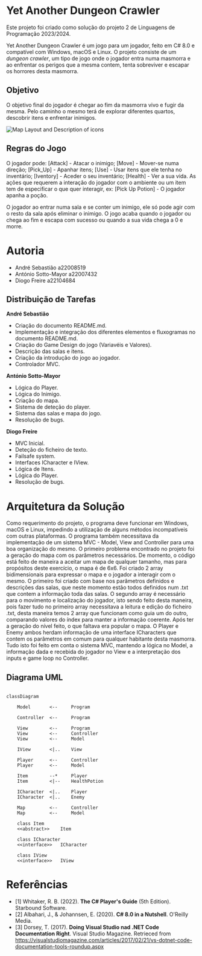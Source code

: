 ﻿#  Yet Another Dungeon Crawler
Este projeto foi criado como solução do projeto 2 de Linguagens de Programação 2023/2024.

Yet Another Dungeon Crawler é um jogo para um jogador, feito em C# 8.0 e compatível com Windows, macOS e Linux. O projeto consiste de um *dungeon crawler*, um tipo de jogo onde o jogador entra numa masmorra e ao enfrentar os perigos que a mesma contem, tenta sobreviver e escapar os horrores desta masmorra.

## Objetivo
O objetivo final do jogador é chegar ao fim da masmorra vivo e fugir da mesma. Pelo caminho o mesmo terá de explorar diferentes quartos, descobrir itens e enfrentar inimigos.

![Map Layout and Description of icons](https://cdn.discordapp.com/attachments/1243543551271374908/1244260121211703369/Map_1.png?ex=6654770a&is=6653258a&hm=2446fc60077dd938d3b4b173dae458cd65b53dad5773c67cb7763ef4bc13aff9&)

## Regras do Jogo
O jogador pode: 
[Attack] - Atacar o inimigo; 
[Move] - Mover-se numa direção; 
[Pick_Up] - Apanhar itens; 
[Use] - Usar itens que ele tenha no inventário; 
[Iventory] - Aceder o seu inventário; 
[Health] - Ver a sua vida. 
As ações que requerem a interação do jogador com o ambiente ou um item tem de especificar o que quer interagir, ex: [Pick Up Potion] - O jogador apanha a poção.

O jogador ao entrar numa sala e se conter um inimigo, ele só pode agir com o resto da sala após eliminar o inimigo. 
O jogo acaba quando o jogador ou chega ao fim e escapa com sucesso ou quando a sua vida chega a 0 e morre.

# Autoria

- André Sebastião a22008519
- António Sotto-Mayor a22007432
- Diogo Freire a22104684

## Distribuição de Tarefas
**André Sebastião**
 - Criação do documento README.md.
 - Implementação e integração dos diferentes elementos e fluxogramas no documento README.md.
 - Criação do Game Design do jogo (Variavéis e Valores).
 - Descrição das salas e itens.
 - Criação da introdução do jogo ao jogador.
 - Controlador MVC.
 
**António Sotto-Mayor**
- Lógica do Player.
- Lógica do Inimigo.
- Criação do mapa.
- Sistema de deteção do player.
- Sistema das salas e mapa do jogo.
- Resolução de bugs.

**Diogo Freire**
- MVC Inicial.
- Deteção do ficheiro de texto.
- Failsafe system.
- Interfaces ICharacter e IView.
- Lógica de Itens.
- Lógica do Player.
- Resolução de bugs.

# Arquitetura da Solução
Como requerimento do projeto, o programa deve funcionar em Windows, macOS e Linux, impedindo a utilização de alguns métodos incompatíveis com outras plataformas. O programa também necessitava da implementação de um sistema MVC - Model, View and Controller para uma boa organização do mesmo.
O primeiro problema encontrado no projeto foi a geração do mapa com os parâmetros necessários. De momento, o código está feito de maneira a aceitar um mapa de qualquer tamanho, mas para propósitos deste exercício, o mapa é de 6x6. 
Foi criado 2 array bidimensionais para expressar o mapa e o jogador a interagir com o mesmo. O primeiro foi criado com base nos parâmetros definidos e descrições das salas, que neste momento estão todos definidos num .txt que contem a informação toda das salas. O segundo array é necessário para o movimento e localização do jogador, isto sendo feito desta maneira, pois fazer tudo no primeiro array necessitava a leitura e edição do ficheiro .txt, desta maneira temos 2 array que funcionam como guia um do outro, comparando valores do índex para manter a informação coerente.
Após ter a geração do nível feito, o que faltava era popular o mapa. O Player e Enemy ambos herdam informação de uma interface ICharacters que contem os parâmetros em comum para qualquer habitante desta masmorra. 
Tudo isto foi feito em conta o sistema MVC, mantendo a lógica no Model, a informação dada e recebida do jogador no View e a interpretação dos inputs e game loop no Controller.

## Diagrama UML
```mermaid

classDiagram

    Model       <--     Program
    
    Controller  <--     Program

    View        <--     Program
    View        <--     Controller
    View        <--     Model
    
    IView       <|..    View

    Player      <--     Controller
    Player      <--     Model

    Item        --*     Player
    Item        <|--    HealthPotion

    ICharacter  <|..    Player
    ICharacter  <|..    Enemy

    Map         <--     Controller
    Map         <--     Model

    class Item
    <<abstract>>    Item

    class ICharacter 
    <<interface>>   ICharacter 

    class IView
    <<interface>>   IView 
```

# Referências
- [1]  Whitaker, R. B. (2022). **The C# Player's Guide** (5th Edition). Starbound Software.
- [2] Albahari, J., & Johannsen, E. (2020). **C# 8.0 in a Nutshell**. O'Reilly Media.
- [3] Dorsey, T. (2017). **Doing Visual Studio nad .NET Code Documentation Right**. Visual Studio Magazine. Retrieced from https://visualstudiomagazine.com/articles/2017/02/21/vs-dotnet-code-documentation-tools-roundup.aspx






